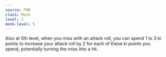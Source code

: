 ```yaml
---
source: PHB
class: Monk
level: 5
monk-level: 5
---
```


Also at 5th level, when you miss with an attack roll, you can spend 1 to 3 ki points to increase your attack roll by 2 for each of these ki points you spend, potentially turning the miss into a hit.
